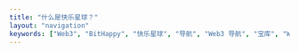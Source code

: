 ```yaml
---
title: "什么是快乐星球？"
layout: "navigation"
keywords: ["Web3", "BitHappy", "快乐星球", "导航", "Web3 导航", "宝库", "Web3 宝库", "资料", "Web3 资料", "知识库", "Web3 知识库"]
---
```

